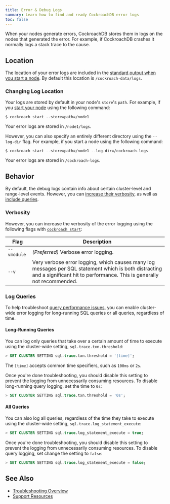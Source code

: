 ```yaml
---
title: Error & Debug Logs
summary: Learn how to find and ready CockroachDB error logs
toc: false
---
```


When your nodes generate errors, CockroachDB stores them in logs on the nodes that generated the error. For example, if CockroachDB crashes it normally logs a stack trace to the cause.

<div id="toc"></div>

## Location

The location of your error logs are included in the [standard output when you start a node](start-a-node.html#standard-output). By default this location is `/cockroach-data/logs`.

### Changing Log Location

Your logs are stored by default in your node's `store`'s `path`. For example, if you [start your node](start-a-node.html) using the following command:

~~~ shell
$ cockroach start --store=path=/node1
~~~

Your error logs are stored in `/node1/logs`.

However, you can also specify an entirely different directory using the `--log-dir` flag. For example, if you start a node using the following command:

~~~ shell
$ cockroach start --store=path=/node1 --log-dir=/cockroach-logs
~~~

Your error logs are stored in `/cockroach-logs`.

## Behavior

By default, the debug logs contain info about certain cluster-level and range-level events. However, you can [increase their verbosity](#verbosity), as well as [include queries](#log-queries).

### Verbosity

However, you can increase the verbosity of the error logging using the following flags with [`cockroach start`](start-a-node.html):

Flag | Description
-----|------------
`--vmodule` | *(Preferred)* Verbose error logging.
`--v` | Very verbose error logging, which causes many log messages per SQL statement which is both distracting and a significant hit to performance. This is generally not recommended.

### Log Queries

To help troubleshoot [query performance issues](query-behavior-troubleshooting.html#performance-issues), you can enable cluster-wide error logging for long-running SQL queries or all queries, regardless of time.


#### Long-Running Queries

You can log only queries that take over a certain amount of time to execute using the cluster-wide setting, `sql.trace.txn.threshold`:

~~~ sql
> SET CLUSTER SETTING sql.trace.txn.threshold = '[time]';
~~~

The `[time]` accepts common time specifiers, such as `100ms` or `2s`.

Once you're done troubleshooting, you should disable this setting to prevent the logging from unnecessarily consuming resources. To disable long-running query logging, set the time to `0s`:

~~~ sql
> SET CLUSTER SETTING sql.trace.txn.threshold = '0s';
~~~

#### All Queries

You can also log all queries, regardless of the time they take to execute using the cluster-wide setting, `sql.trace.log_statement_execute`:

~~~ sql
> SET CLUSTER SETTING sql.trace.log_statement_execute = true;
~~~

Once you're done troubleshooting, you should disable this setting to prevent the logging from unnecessarily consuming resources. To disable query logging, set change the setting to `false`:

~~~ sql
> SET CLUSTER SETTING sql.trace.log_statement_execute = false;
~~~

## See Also

- [Troubleshooting Overview](troubleshooting-overview.html)
- [Support Resources](support-resources.html)
